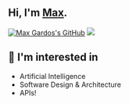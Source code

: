 ## Hi, I'm [Max](https://mgardos01.github.io/).

[![Max Gardos's GitHub](https://img.shields.io/badge/-@mgardos01-%23181717?style=flat-square&logo=github)](https://github.com/mgardos01)
[![](https://img.shields.io/github/stars/mgardos01?style=social)](https://github.com/mgardos01?tab=repositories)

## 🧠 I'm interested in

- Artificial Intelligence
- Software Design & Architecture
- APIs!
  
